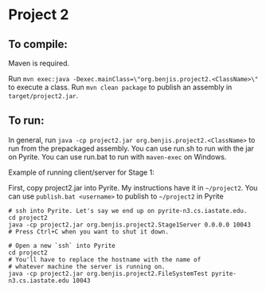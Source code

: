 # Project 2

## To compile:

Maven is required.

Run `mvn exec:java -Dexec.mainClass=\"org.benjis.project2.<ClassName>\"` to execute a class.
Run `mvn clean package` to publish an assembly in `target/project2.jar`.

## To run:

In general, run `java -cp project2.jar org.benjis.project2.<ClassName>` to run from the prepackaged assembly.
You can use run.sh to run with the jar on Pyrite.
You can use run.bat to run with `maven-exec` on Windows.

Example of running client/server for Stage 1:

First, copy project2.jar into Pyrite. My instructions have it in `~/project2`.
You can use `publish.bat <username>` to publish to `~/project2` in Pyrite

```
# ssh into Pyrite. Let's say we end up on pyrite-n3.cs.iastate.edu.
cd project2
java -cp project2.jar org.benjis.project2.Stage1Server 0.0.0.0 10043
# Press Ctrl+C when you want to shut it down.
```

```
# Open a new `ssh` into Pyrite
cd project2
# You'll have to replace the hostname with the name of
# whatever machine the server is running on.
java -cp project2.jar org.benjis.project2.FileSystemTest pyrite-n3.cs.iastate.edu 10043
```
